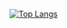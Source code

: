[![Top Langs](https://github-readme-stats.vercel.app/api/top-langs/?username=alireza107&layout=compact&theme=dark)](https://github.com/anuraghazra/github-readme-stats)
